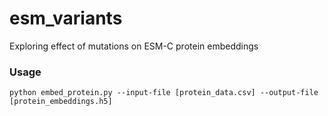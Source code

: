 # esm_variants
Exploring effect of mutations on ESM-C protein embeddings

### Usage

```
python embed_protein.py --input-file [protein_data.csv] --output-file [protein_embeddings.h5]
```
